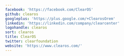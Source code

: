 ```yaml
---
facebook: 'https://facebook.com/ClearOS'
github: clearos
googleplus: 'https://plus.google.com/+ClearosOrem'
linkedin: 'https://linkedin.com/company/clearcenter'
logohandle: clearos
sort: clearos
title: ClearOS
twitter: clearfoundation
website: 'https://www.clearos.com/'
---
```

